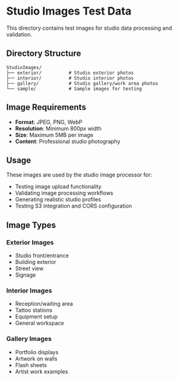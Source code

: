 # Studio Images Test Data

This directory contains test images for studio data processing and validation.

## Directory Structure

```
StudioImages/
├── exterior/          # Studio exterior photos
├── interior/          # Studio interior photos
├── gallery/           # Studio gallery/work area photos
└── sample/            # Sample images for testing
```

## Image Requirements

- **Format**: JPEG, PNG, WebP
- **Resolution**: Minimum 800px width
- **Size**: Maximum 5MB per image
- **Content**: Professional studio photography

## Usage

These images are used by the studio image processor for:
- Testing image upload functionality
- Validating image processing workflows
- Generating realistic studio profiles
- Testing S3 integration and CORS configuration

## Image Types

### Exterior Images
- Studio front/entrance
- Building exterior
- Street view
- Signage

### Interior Images
- Reception/waiting area
- Tattoo stations
- Equipment setup
- General workspace

### Gallery Images
- Portfolio displays
- Artwork on walls
- Flash sheets
- Artist work examples